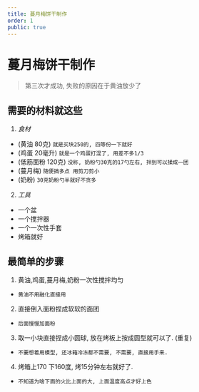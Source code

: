 ```yaml
---
title: 蔓月梅饼干制作
order: 1
public: true
---
```


# 蔓月梅饼干制作

> 第三次才成功, 失败的原因在于黄油放少了

## 需要的材料就这些
1. *食材*
  * (黄油 80克) `就是买块250的, 四等份一下就好`
  * (鸡蛋 20毫升) `就是一个鸡蛋打混了, 用差不多1/3`
  * (低筋面粉 120克) `没称, 奶粉勺30克的17勺左右, 拌到可以揉成一团`
  * (蔓月梅) `随便搞多点 用剪刀剪小`
  * (奶粉) `30克奶粉勺半就好不贪多`
2. *工具*
  * 一个盆
  * 一个搅拌器
  * 一个一次性手套
  * 烤箱就好

## 最简单的步骤
1. 黄油,鸡蛋,蔓月梅,奶粉一次性搅拌均匀
  * `黄油不用融化直接用`
2. 直接倒入面粉捏成软软的面团
  * `后面慢慢加面粉`
3. 取一小块直接捏成小圆球, 放在烤板上按成圆型就可以了. (重复)
  * `不要想着用模型, 还冰箱冷冻都不需要, 不需要, 直接用手来.`
4. 烤箱上170 下160度, 烤15分钟左右就好了.
  * `不知道为啥下面的火比上面的大, 上面温度高点才好上色`


